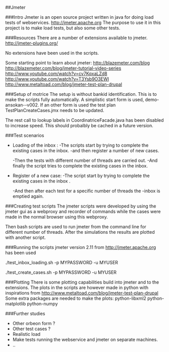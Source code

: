 ##Jmeter

###Intro
Jmeter is  an open source project written in java for doing load tests of webservices. 
http://jmeter.apache.org
The purpose to use it in this project is to make load tests, but also some 
other tests. 

###Resources 
There are a number of extensions available 
to jmeter.
http://jmeter-plugins.org/

No extensions have been used in the scripts. 

Some starting point to learn about jmeter:
http://blazemeter.com/blog
http://blazemeter.com/blog/jmeter-tutorial-video-series
http://www.youtube.com/watch?v=cv7KqxaLZd8
http://www.youtube.com/watch?v=T3Ysb9O3EWI
http://www.metaltoad.com/blog/jmeter-test-plan-drupal

###Setup of motrice 
The setup is without bankid identification. This is to make the scripts fully 
automatically. A simplistic start form is used, demo-ansokan--v002. If 
an other form is used the test plan TestPlanCreateCases.jmx needs to be updated. 

The rest call to lookup labels in CoordinatriceFacade.java has been disabled to increase speed. 
This should probalbly be cached in a future version. 


###Test scenarios 
* Loading of the inbox :
    -The scripts start by trying to complete the existing cases in the inbox.
    -and then register a number of new cases. 

    -Then the tests with different number of threads are carried out. 
    -And finally the script tries to complete the existing cases in the inbox.

* Register of a new case:
    -The script start by trying to complete the existing cases in the inbox .

    -And then after each test for a specific number of threads the 
    -inbox is emptied again. 

###Creating test scripts
The jmeter scripts were developed by using the jmeter gui as a webproxy and recorder of commands
while the cases were made in the normal browser using this webproxy. 

Then bash scripts are used to run jmeter from the command line for different 
number of threads. After the simulations the results are plotted with another script. 

###Running the scripts 
jmeter version 2.11 from 
http://jmeter.apache.org has been used 



./test_inbox_loading.sh -p MYPASSWORD -u MYUSER

./test_create_cases.sh  -p MYPASSWORD -u MYUSER

###Plotting 
There is some plotting capabilities build into jmeter and to 
the extensions. The plots in the scripts are however made in python with 
inspirations from 
http://www.metaltoad.com/blog/jmeter-test-plan-drupal 
Some extra packages are needed to make the plots:
python-libxml2  python-matplotlib python-numpy


###Further studies

* Other orbeon form ? 
* Other test cases ? 
* Realistic load 
* Make tests running the webservice and jmeter on separate machines. 
* .. 

